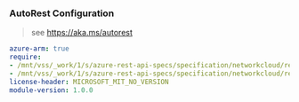 ### AutoRest Configuration

> see https://aka.ms/autorest

``` yaml
azure-arm: true
require:
- /mnt/vss/_work/1/s/azure-rest-api-specs/specification/networkcloud/resource-manager/readme.md
- /mnt/vss/_work/1/s/azure-rest-api-specs/specification/networkcloud/resource-manager/readme.go.md
license-header: MICROSOFT_MIT_NO_VERSION
module-version: 1.0.0
```